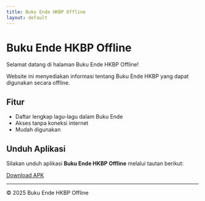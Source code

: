 ```yaml
---
title: Buku Ende HKBP Offline
layout: default
---
```


# Buku Ende HKBP Offline

Selamat datang di halaman Buku Ende HKBP Offline!

Website ini menyediakan informasi tentang Buku Ende HKBP yang dapat digunakan secara offline.

## Fitur
- Daftar lengkap lagu-lagu dalam Buku Ende
- Akses tanpa koneksi internet
- Mudah digunakan

## Unduh Aplikasi
Silakan unduh aplikasi **Buku Ende HKBP Offline** melalui tautan berikut:

[Download APK](https://play.google.com/store/apps/details?id=com.mariosandoz.bukuende)

---

© 2025 Buku Ende HKBP Offline
